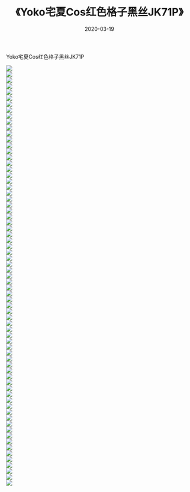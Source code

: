 ﻿---
layout: post
title:  《Yoko宅夏Cos红色格子黑丝JK71P》
date:   2020-03-19
img: http://pic.660000.xyz/1:/性感/2020/Yoko宅夏Cos红色格子黑丝JK71P/000.jpg
categories: [美女, 清纯, 唯美]
---

Yoko宅夏Cos红色格子黑丝JK71P

  ![](http://pic.660000.xyz/1:/性感/2020/Yoko宅夏Cos红色格子黑丝JK71P/001.jpg) <br> ![](http://pic.660000.xyz/1:/性感/2020/Yoko宅夏Cos红色格子黑丝JK71P/002.jpg) <br> ![](http://pic.660000.xyz/1:/性感/2020/Yoko宅夏Cos红色格子黑丝JK71P/003.jpg) <br> ![](http://pic.660000.xyz/1:/性感/2020/Yoko宅夏Cos红色格子黑丝JK71P/004.jpg) <br> ![](http://pic.660000.xyz/1:/性感/2020/Yoko宅夏Cos红色格子黑丝JK71P/005.jpg) <br> ![](http://pic.660000.xyz/1:/性感/2020/Yoko宅夏Cos红色格子黑丝JK71P/006.jpg) <br> ![](http://pic.660000.xyz/1:/性感/2020/Yoko宅夏Cos红色格子黑丝JK71P/007.jpg) <br> ![](http://pic.660000.xyz/1:/性感/2020/Yoko宅夏Cos红色格子黑丝JK71P/008.jpg) <br> ![](http://pic.660000.xyz/1:/性感/2020/Yoko宅夏Cos红色格子黑丝JK71P/009.jpg) <br> ![](http://pic.660000.xyz/1:/性感/2020/Yoko宅夏Cos红色格子黑丝JK71P/010.jpg) <br> ![](http://pic.660000.xyz/1:/性感/2020/Yoko宅夏Cos红色格子黑丝JK71P/011.jpg) <br> ![](http://pic.660000.xyz/1:/性感/2020/Yoko宅夏Cos红色格子黑丝JK71P/012.jpg) <br> ![](http://pic.660000.xyz/1:/性感/2020/Yoko宅夏Cos红色格子黑丝JK71P/013.jpg) <br> ![](http://pic.660000.xyz/1:/性感/2020/Yoko宅夏Cos红色格子黑丝JK71P/014.jpg) <br> ![](http://pic.660000.xyz/1:/性感/2020/Yoko宅夏Cos红色格子黑丝JK71P/015.jpg) <br> ![](http://pic.660000.xyz/1:/性感/2020/Yoko宅夏Cos红色格子黑丝JK71P/016.jpg) <br> ![](http://pic.660000.xyz/1:/性感/2020/Yoko宅夏Cos红色格子黑丝JK71P/017.jpg) <br> ![](http://pic.660000.xyz/1:/性感/2020/Yoko宅夏Cos红色格子黑丝JK71P/018.jpg) <br> ![](http://pic.660000.xyz/1:/性感/2020/Yoko宅夏Cos红色格子黑丝JK71P/019.jpg) <br> ![](http://pic.660000.xyz/1:/性感/2020/Yoko宅夏Cos红色格子黑丝JK71P/020.jpg) <br> ![](http://pic.660000.xyz/1:/性感/2020/Yoko宅夏Cos红色格子黑丝JK71P/021.jpg) <br> ![](http://pic.660000.xyz/1:/性感/2020/Yoko宅夏Cos红色格子黑丝JK71P/022.jpg) <br> ![](http://pic.660000.xyz/1:/性感/2020/Yoko宅夏Cos红色格子黑丝JK71P/023.jpg) <br> ![](http://pic.660000.xyz/1:/性感/2020/Yoko宅夏Cos红色格子黑丝JK71P/024.jpg) <br> ![](http://pic.660000.xyz/1:/性感/2020/Yoko宅夏Cos红色格子黑丝JK71P/025.jpg) <br> ![](http://pic.660000.xyz/1:/性感/2020/Yoko宅夏Cos红色格子黑丝JK71P/026.jpg) <br> ![](http://pic.660000.xyz/1:/性感/2020/Yoko宅夏Cos红色格子黑丝JK71P/027.jpg) <br> ![](http://pic.660000.xyz/1:/性感/2020/Yoko宅夏Cos红色格子黑丝JK71P/028.jpg) <br> ![](http://pic.660000.xyz/1:/性感/2020/Yoko宅夏Cos红色格子黑丝JK71P/029.jpg) <br> ![](http://pic.660000.xyz/1:/性感/2020/Yoko宅夏Cos红色格子黑丝JK71P/030.jpg) <br> ![](http://pic.660000.xyz/1:/性感/2020/Yoko宅夏Cos红色格子黑丝JK71P/031.jpg) <br> ![](http://pic.660000.xyz/1:/性感/2020/Yoko宅夏Cos红色格子黑丝JK71P/032.jpg) <br> ![](http://pic.660000.xyz/1:/性感/2020/Yoko宅夏Cos红色格子黑丝JK71P/033.jpg) <br> ![](http://pic.660000.xyz/1:/性感/2020/Yoko宅夏Cos红色格子黑丝JK71P/034.jpg) <br> ![](http://pic.660000.xyz/1:/性感/2020/Yoko宅夏Cos红色格子黑丝JK71P/035.jpg) <br> ![](http://pic.660000.xyz/1:/性感/2020/Yoko宅夏Cos红色格子黑丝JK71P/036.jpg) <br> ![](http://pic.660000.xyz/1:/性感/2020/Yoko宅夏Cos红色格子黑丝JK71P/037.jpg) <br> ![](http://pic.660000.xyz/1:/性感/2020/Yoko宅夏Cos红色格子黑丝JK71P/038.jpg) <br> ![](http://pic.660000.xyz/1:/性感/2020/Yoko宅夏Cos红色格子黑丝JK71P/039.jpg) <br> ![](http://pic.660000.xyz/1:/性感/2020/Yoko宅夏Cos红色格子黑丝JK71P/040.jpg) <br> ![](http://pic.660000.xyz/1:/性感/2020/Yoko宅夏Cos红色格子黑丝JK71P/041.jpg) <br> ![](http://pic.660000.xyz/1:/性感/2020/Yoko宅夏Cos红色格子黑丝JK71P/042.jpg) <br> ![](http://pic.660000.xyz/1:/性感/2020/Yoko宅夏Cos红色格子黑丝JK71P/043.jpg) <br> ![](http://pic.660000.xyz/1:/性感/2020/Yoko宅夏Cos红色格子黑丝JK71P/044.jpg) <br> ![](http://pic.660000.xyz/1:/性感/2020/Yoko宅夏Cos红色格子黑丝JK71P/045.jpg) <br> ![](http://pic.660000.xyz/1:/性感/2020/Yoko宅夏Cos红色格子黑丝JK71P/046.jpg) <br> ![](http://pic.660000.xyz/1:/性感/2020/Yoko宅夏Cos红色格子黑丝JK71P/047.jpg) <br> ![](http://pic.660000.xyz/1:/性感/2020/Yoko宅夏Cos红色格子黑丝JK71P/048.jpg) <br> ![](http://pic.660000.xyz/1:/性感/2020/Yoko宅夏Cos红色格子黑丝JK71P/049.jpg) <br> ![](http://pic.660000.xyz/1:/性感/2020/Yoko宅夏Cos红色格子黑丝JK71P/050.jpg) <br> ![](http://pic.660000.xyz/1:/性感/2020/Yoko宅夏Cos红色格子黑丝JK71P/051.jpg) <br> ![](http://pic.660000.xyz/1:/性感/2020/Yoko宅夏Cos红色格子黑丝JK71P/052.jpg) <br> ![](http://pic.660000.xyz/1:/性感/2020/Yoko宅夏Cos红色格子黑丝JK71P/053.jpg) <br> ![](http://pic.660000.xyz/1:/性感/2020/Yoko宅夏Cos红色格子黑丝JK71P/054.jpg) <br> ![](http://pic.660000.xyz/1:/性感/2020/Yoko宅夏Cos红色格子黑丝JK71P/055.jpg) <br> ![](http://pic.660000.xyz/1:/性感/2020/Yoko宅夏Cos红色格子黑丝JK71P/056.jpg) <br> ![](http://pic.660000.xyz/1:/性感/2020/Yoko宅夏Cos红色格子黑丝JK71P/057.jpg) <br> ![](http://pic.660000.xyz/1:/性感/2020/Yoko宅夏Cos红色格子黑丝JK71P/058.jpg) <br> ![](http://pic.660000.xyz/1:/性感/2020/Yoko宅夏Cos红色格子黑丝JK71P/059.jpg) <br> ![](http://pic.660000.xyz/1:/性感/2020/Yoko宅夏Cos红色格子黑丝JK71P/060.jpg) <br> ![](http://pic.660000.xyz/1:/性感/2020/Yoko宅夏Cos红色格子黑丝JK71P/061.jpg) <br> ![](http://pic.660000.xyz/1:/性感/2020/Yoko宅夏Cos红色格子黑丝JK71P/062.jpg) <br> ![](http://pic.660000.xyz/1:/性感/2020/Yoko宅夏Cos红色格子黑丝JK71P/063.jpg) <br> ![](http://pic.660000.xyz/1:/性感/2020/Yoko宅夏Cos红色格子黑丝JK71P/064.jpg) <br> ![](http://pic.660000.xyz/1:/性感/2020/Yoko宅夏Cos红色格子黑丝JK71P/065.jpg) <br> ![](http://pic.660000.xyz/1:/性感/2020/Yoko宅夏Cos红色格子黑丝JK71P/066.jpg) <br> ![](http://pic.660000.xyz/1:/性感/2020/Yoko宅夏Cos红色格子黑丝JK71P/067.jpg) <br> ![](http://pic.660000.xyz/1:/性感/2020/Yoko宅夏Cos红色格子黑丝JK71P/068.jpg) <br> ![](http://pic.660000.xyz/1:/性感/2020/Yoko宅夏Cos红色格子黑丝JK71P/069.jpg) <br> ![](http://pic.660000.xyz/1:/性感/2020/Yoko宅夏Cos红色格子黑丝JK71P/070.jpg) <br> ![](http://pic.660000.xyz/1:/性感/2020/Yoko宅夏Cos红色格子黑丝JK71P/071.jpg) <br>